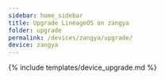```yaml
---
sidebar: home_sidebar
title: Upgrade LineageOS on zangya
folder: upgrade
permalink: /devices/zangya/upgrade/
device: zangya
---
```

{% include templates/device_upgrade.md %}
